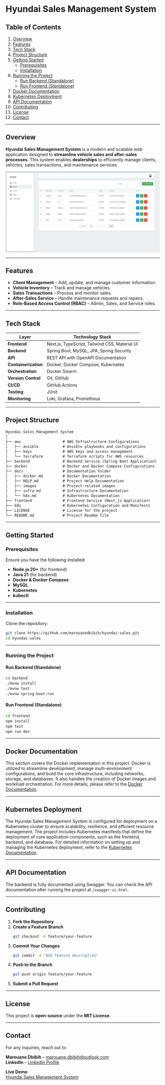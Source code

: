 # Hyundai Sales Management System  

## Table of Contents  
1. [Overview](#overview)  
2. [Features](#features)  
3. [Tech Stack](#tech-stack)  
4. [Project Structure](#project-structure)  
5. [Getting Started](#getting-started)  
    - [Prerequisites](#prerequisites)  
    - [Installation](#installation)  
6. [Running the Project](#running-the-project)  
    - [Run Backend (Standalone)](#run-backend-standalone)  
    - [Run Frontend (Standalone)](#run-frontend-standalone)  
7. [Docker Documentation](#docker-documentation)  
8. [Kubernetes Deployment](#kubernetes-deployment)  
9. [API Documentation](#api-documentation)  
10. [Contributing](#contributing)  
11. [License](#license)  
12. [Contact](#contact)  

---

## Overview  

**Hyundai Sales Management System** is a modern and scalable web application designed to **streamline vehicle sales and after-sales processes**. This system enables **dealerships** to efficiently manage clients, vehicles, sales transactions, and maintenance services.  

![Overview](/docs/images/overview.png)  

---

## Features  

- **Client Management** – Add, update, and manage customer information.  
- **Vehicle Inventory** – Track and manage vehicles.  
- **Sales Transactions** – Process and monitor sales.  
- **After-Sales Service** – Handle maintenance requests and repairs.  
- **Role-Based Access Control (RBAC)** – Admin, Sales, and Service roles.  

---

## Tech Stack  

| **Layer**          | **Technology Stack**                              |  
|--------------------|--------------------------------------------------|  
| **Frontend**       | Next.js, TypeScript, Tailwind CSS, Material UI    |  
| **Backend**        | Spring Boot, MySQL, JPA, Spring Security          |  
| **API**            | REST API with OpenAPI Documentation               |  
| **Containerization** | Docker, Docker Compose, Kubernetes              |  
| **Orchestration**  | Docker Swarm                                     |  
| **Version Control** | Git, GitHub                                     |  
| **CI/CD**          | GitHub Actions                                  |  
| **Testing**        | JUnit                                            |  
| **Monitoring**     | Loki, Grafana, Prometheus                        |  

---

## Project Structure  

```  
Hyundai Sales Management System  
│  
├── aws                   # AWS Infrastructure Configurations  
│   ├── ansible           # Ansible playbooks and configurations  
│   ├── keys              # AWS keys and access management  
│   └── terraform         # Terraform scripts for AWS resources  
├── backend               # Backend Service (Spring Boot Application)  
├── docker                # Docker and Docker Compose Configurations  
├── docs                  # Documentation Folder  
│   ├── docker.md         # Docker Documentation  
│   ├── HELP.md           # Project Help Documentation  
│   ├── images            # Project-related images  
│   ├── infra.md          # Infrastructure Documentation  
│   └── k8s.md            # Kubernetes Documentation  
├── frontend              # Frontend Service (Next.js Application)  
├── k8s                   # Kubernetes Configuration and Manifests  
├── LICENSE               # License for the project  
└── README.md             # Project Readme file  
```  

---

## Getting Started  

### Prerequisites  

Ensure you have the following installed:  

- **Node.js 20+** (for frontend)  
- **Java 21** (for backend)  
- **Docker & Docker Compose**  
- **MySQL**  
- **Kubernetes**  
- **kubectl**  

---

### Installation  

Clone the repository:  

```sh  
git clone https://github.com/marouanedbibih/hyundai-sales.git  
cd hyundai-sales  
```  

---

### Running the Project  

#### Run Backend (Standalone)  

```sh  
cd backend  
./mvnw install  
./mvnw test  
./mvnw spring-boot:run  
```  

#### Run Frontend (Standalone)  

```sh  
cd frontend  
npm install  
npm test  
npm run dev  
```  

---

## Docker Documentation  

This section covers the Docker implementation in this project. Docker is utilized to streamline development, manage multi-environment configurations, and build the core infrastructure, including networks, storage, and databases. It also handles the creation of Docker images and workload orchestration. For more details, please refer to the [Docker Documentation](./docs/docker.md).  

---

## Kubernetes Deployment  

The Hyundai Sales Management System is configured for deployment on a Kubernetes cluster to ensure scalability, resilience, and efficient resource management. The project includes Kubernetes manifests that define the deployment of core application components, such as the frontend, backend, and database. For detailed information on setting up and managing the Kubernetes deployment, refer to the [Kubernetes Documentation](docs/k8s.md).  

---

## API Documentation  

The backend is fully documented using Swagger. You can check the API documentation after running the project at `/swagger-ui.html`.  

---

## Contributing  

1. **Fork the Repository**  
2. **Create a Feature Branch**  
   ```sh  
   git checkout -b feature/your-feature  
   ```  
3. **Commit Your Changes**  
   ```sh  
   git commit -m "Add feature description"  
   ```  
4. **Push to the Branch**  
   ```sh  
   git push origin feature/your-feature  
   ```  
5. **Submit a Pull Request**  

---

## License  

This project is **open-source** under the **MIT License**.  

---

## Contact  

For any inquiries, reach out to:  

**Marouane Dbibih** – [marouane.dbibih@outlook.com](mailto:marouane.dbibih@outlook.com)  
**LinkedIn** – [LinkedIn Profile](https://www.linkedin.com/in/marouanedbibih/)  

**Live Demo**  
[Hyundai Sales Management System](http://hyundai-sales.marouanedbibih.studion)  